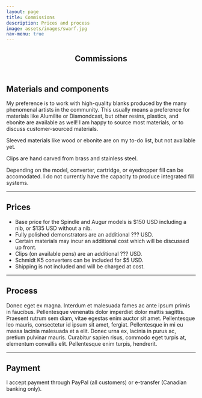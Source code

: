 ```yaml
---
layout: page
title: Commissions
description: Prices and process
image: assets/images/swarf.jpg
nav-menu: true
---
```


<!-- Main -->
<div id="main" class="alt">

<!-- One -->
<section id="one">
	<div class="inner">
		<header class="major">
			<h1>Commissions</h1>
		</header>	

<h2 id="content">Materials and components</h2>
<p>My preference is to work with high-quality blanks produced by the many phenomenal artists in the community. This usually means a preference for materials like Alumilite or Diamondcast, but other resins, plastics, and ebonite are available as well! I am happy to source most materials, or to discuss customer-sourced materials.</p>

<p>Sleeved materials like wood or ebonite are on my to-do list, but not available yet.</p>

<p>Clips are hand carved from brass and stainless steel.</p>

<p>Depending on the model, converter, cartridge, or eyedropper fill can be accomodated. I do not currently have the capacity to produce integrated fill systems.</p>

<hr class="major" />

<h2 id="content">Prices</h2>
<ul>
	<li>Base price for the Spindle and Augur models is $150 USD including a nib, or $135 USD without a nib.</li>
	<li>Fully polished demonstrators are an additional ??? USD.</li>
	<li>Certain materials may incur an additional cost which will be discussed up front.</li>
	<li>Clips (on available pens) are an additional ??? USD.</li>
	<li>Schmidt K5 converters can be included for $5 USD.</li>
	<li>Shipping is not included and will be charged at cost.</li>
</ul>

<hr class="major" />

<h2 id="content">Process</h2>
<p>Donec eget ex magna. Interdum et malesuada fames ac ante ipsum primis in faucibus. Pellentesque venenatis dolor imperdiet dolor mattis sagittis. Praesent rutrum sem diam, vitae egestas enim auctor sit amet. Pellentesque leo mauris, consectetur id ipsum sit amet, fergiat. Pellentesque in mi eu massa lacinia malesuada et a elit. Donec urna ex, lacinia in purus ac, pretium pulvinar mauris. Curabitur sapien risus, commodo eget turpis at, elementum convallis elit. Pellentesque enim turpis, hendrerit.</p>

<hr class="major" />

<h2 id="content">Payment</h2>
<p>I accept payment through PayPal (all customers) or e-transfer (Canadian banking only).</p>

</div>

